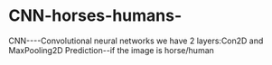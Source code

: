 # CNN-horses-humans-
CNN----Convolutional neural networks
we have 2 layers:Con2D and MaxPooling2D
Prediction--if the image is horse/human

